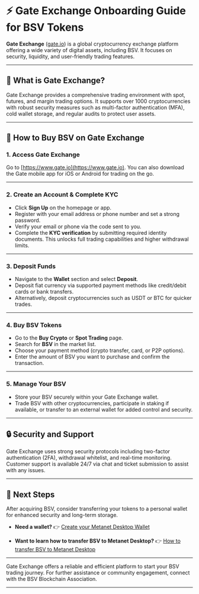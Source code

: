 # ⚡ Gate Exchange Onboarding Guide for BSV Tokens

**Gate Exchange** ([gate.io](https://www.gate.io)) is a global cryptocurrency exchange platform offering a wide variety of digital assets, including BSV. It focuses on security, liquidity, and user-friendly trading features.

---

## 🚀 What is Gate Exchange?

Gate Exchange provides a comprehensive trading environment with spot, futures, and margin trading options. It supports over 1000 cryptocurrencies with robust security measures such as multi-factor authentication (MFA), cold wallet storage, and regular audits to protect user assets.

---

## 📝 How to Buy BSV on Gate Exchange

### 1. Access Gate Exchange

Go to [https://www.gate.io](https://www.gate.io).
You can also download the Gate mobile app for iOS or Android for trading on the go.

---

### 2. Create an Account & Complete KYC

- Click **Sign Up** on the homepage or app.
- Register with your email address or phone number and set a strong password.
- Verify your email or phone via the code sent to you.
- Complete the **KYC verification** by submitting required identity documents. This unlocks full trading capabilities and higher withdrawal limits.

---

### 3. Deposit Funds

- Navigate to the **Wallet** section and select **Deposit**.
- Deposit fiat currency via supported payment methods like credit/debit cards or bank transfers.
- Alternatively, deposit cryptocurrencies such as USDT or BTC for quicker trades.

---

### 4. Buy BSV Tokens

- Go to the **Buy Crypto** or **Spot Trading** page.
- Search for **BSV** in the market list.
- Choose your payment method (crypto transfer, card, or P2P options).
- Enter the amount of BSV you want to purchase and confirm the transaction.

---

### 5. Manage Your BSV

- Store your BSV securely within your Gate Exchange wallet.
- Trade BSV with other cryptocurrencies, participate in staking if available, or transfer to an external wallet for added control and security.

---

## 🔒 Security and Support

Gate Exchange uses strong security protocols including two-factor authentication (2FA), withdrawal whitelist, and real-time monitoring.
Customer support is available 24/7 via chat and ticket submission to assist with any issues.

---

## 🚀 Next Steps

After acquiring BSV, consider transferring your tokens to a personal wallet for enhanced security and long-term storage.

- **Need a wallet?**
  👉 [Create your Metanet Desktop Wallet](../metanet-desktop-mainnet.md)

- **Want to learn how to transfer BSV to Metanet Desktop?**
  👉 [How to transfer BSV to Metanet Desktop](https://example.com) <!-- Replace with actual link later -->

---

Gate Exchange offers a reliable and efficient platform to start your BSV trading journey.
For further assistance or community engagement, connect with the BSV Blockchain Association.

---
